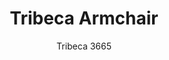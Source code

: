 ---
designer: Cmp Design
description: "Tribeca%20takes%20us%20back%20in%20time%20with%20a%20modern%20reinterpretation%20of%20classic%20Sixties%20patio%20chairs%20made%20from%20steel%20and%20woven%20material.%20Armchair%20with%20%D820mm%20tube%20structure%20powder%20coated%20for%20outdoor%20use%2C%20backrest%20and%20seat%20in%20woven%20extruded%20PVC%20with%20a%20nylon%20core.%20Specifically%20designed%20for%20outdoor%20use.%20Stackable."
image_primary: img/Tribeca_3665_01_zoom.jpg
image_secondary: img/Tribeca_3665_02_zoom.jpg
manufacturer: Pedrali
href: https://www.pedrali.it/en/products/catalog/Armchair-TRIBECA-3665/
subtitle: Tribeca 3665
title: Tribeca Armchair
image_thumb: img/Tribeca_3665_cover.jpg
tags: 
  - pedrali
  - chairs
category: chairs
slug: /manufacturers/pedrali/chairs/cmp-design-tribeca-armchair
---